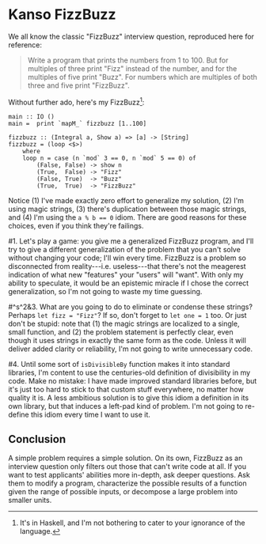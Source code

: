 # Kanso FizzBuzz

We all know the classic "FizzBuzz" interview question, reproduced here for reference:

> Write a program that prints the numbers from 1 to 100.
> But for multiples of three print "Fizz" instead of the number, and for the multiples of five print "Buzz".
> For numbers which are multiples of both three and five print "FizzBuzz".

Without further ado, here's my FizzBuzz[^catering]:

[^catering]: It's in Haskell, and I'm not bothering to cater to your ignorance of the language.

```
main :: IO ()
main =  print `mapM_` fizzbuzz [1..100]

fizzbuzz :: (Integral a, Show a) => [a] -> [String]
fizzbuzz = (loop <$>)
    where
    loop n = case (n `mod` 3 == 0, n `mod` 5 == 0) of
        (False, False) -> show n
        (True,  False) -> "Fizz"
        (False, True)  -> "Buzz"
        (True,  True)  -> "FizzBuzz"
```

Notice (1) I've made exactly zero effort to generalize my solution, (2) I'm using magic strings, (3) there's duplication between those magic strings, and (4) I'm using the `a % b == 0` idiom.
There are good reasons for these choices, even if you think they're failings.

#1. Let's play a game: you give me a generalized FizzBuzz program, and I'll try to give a different generalization of the problem that you can't solve without changing your code; I'll win every time.
FizzBuzz is a problem so disconnected from reality---i.e. useless---that there's not the meagerest indication of what new "features" your "users" will "want".
With only my ability to speculate, it would be an epistemic miracle if I chose the correct generalization, so I'm not going to waste my time guessing.

#^s^2&3. What are you going to do to eliminate or condense these strings?
Perhaps `let fizz = "Fizz"`?
If so, don't forget to `let one = 1` too.
Or just don't be stupid: note that (1) the magic strings are localized to a single, small function, and (2) the problem statement is perfectly clear, even though it uses strings in exactly the same form as the code.
Unless it will deliver added clarity or reliability, I'm not going to write unnecessary code.

#4. Until some sort of `isDivisibleBy` function makes it into standard libraries, I'm content to use the centuries-old definition of divisibility in my code.
Make no mistake: I have made improved standard libraries before, but it's just too hard to stick to that custom stuff everywhere, no matter how quality it is.
A less ambitious solution is to give this idiom a definition in its own library, but that induces a left-pad kind of problem.
I'm not going to re-define this idiom every time I want to use it.

## Conclusion

A simple problem requires a simple solution.
On its own, FizzBuzz as an interview question only filters out those that can't write code at all.
If you want to test applicants' abilities more in-depth, ask deeper questions.
Ask them to modify a program, characterize the possible results of a function given the range of possible inputs, or decompose a large problem into smaller units.
